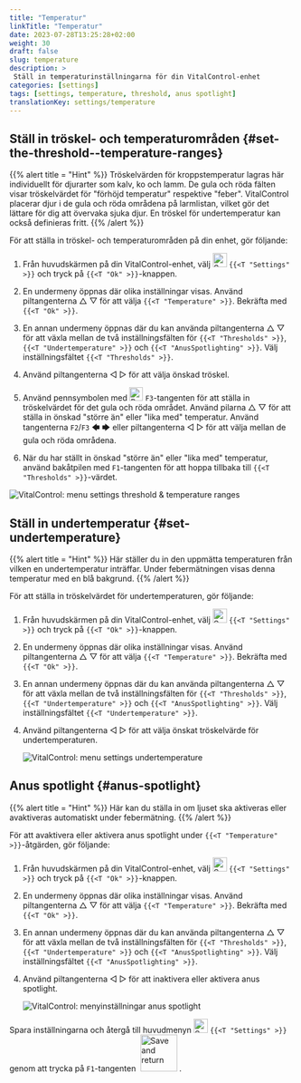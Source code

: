 ```yaml
---
title: "Temperatur"
linkTitle: "Temperatur"
date: 2023-07-28T13:25:28+02:00
weight: 30
draft: false
slug: temperature
description: >
 Ställ in temperaturinställningarna för din VitalControl-enhet
categories: [settings]
tags: [settings, temperature, threshold, anus spotlight]
translationKey: settings/temperature
---
```

## Ställ in tröskel- och temperaturområden {#set-the-threshold--temperature-ranges}
{{% alert title = "Hint" %}}
Tröskelvärden för kroppstemperatur lagras här individuellt för djurarter som kalv, ko och lamm. De gula och röda fälten visar tröskelvärdet för "förhöjd temperatur" respektive "feber". VitalControl placerar djur i de gula och röda områdena på larmlistan, vilket gör det lättare för dig att övervaka sjuka djur. En tröskel för undertemperatur kan också definieras fritt.
{{% /alert %}}

För att ställa in tröskel- och temperaturområden på din enhet, gör följande:

1. Från huvudskärmen på din VitalControl-enhet, välj <img src="/icons/gear.svg" width="25" align="bottom" alt="Settings" /> `{{<T "Settings" >}}` och tryck på `{{<T "Ok" >}}`-knappen.

2. En undermeny öppnas där olika inställningar visas. Använd piltangenterna △ ▽ för att välja `{{<T "Temperature" >}}`. Bekräfta med `{{<T "Ok" >}}`.

3. En annan undermeny öppnas där du kan använda piltangenterna △ ▽ för att växla mellan de två inställningsfälten för `{{<T "Thresholds" >}}`, `{{<T "Undertemperature" >}}` och `{{<T "AnusSpotlighting" >}}`. Välj inställningsfältet `{{<T "Thresholds" >}}`.

4. Använd piltangenterna ◁ ▷ för att välja önskad tröskel.

5. Använd pennsymbolen med <img src="/icons/actions/edit.svg" width="24" align="bottom" alt="Bearbeiten" /> `F3`-tangenten för att ställa in tröskelvärdet för det gula och röda området. Använd pilarna △ ▽ för att ställa in önskad "större än" eller "lika med" temperatur. Använd tangenterna `F2`/`F3` 🡄 🡆 eller piltangenterna ◁ ▷ för att välja mellan de gula och röda områdena.

6. När du har ställt in önskad "större än" eller "lika med" temperatur, använd bakåtpilen med `F1`-tangenten för att hoppa tillbaka till `{{<T "Thresholds" >}}`-värdet.

![VitalControl: menu settings threshold & temperature ranges](../images/threshold.png "Threshold & Temperature ranges")

## Ställ in undertemperatur {#set-undertemperature}
{{% alert title = "Hint" %}}
Här ställer du in den uppmätta temperaturen från vilken en undertemperatur inträffar. Under febermätningen visas denna temperatur med en blå bakgrund.
{{% /alert %}}

För att ställa in tröskelvärdet för undertemperaturen, gör följande:

1. Från huvudskärmen på din VitalControl-enhet, välj <img src="/icons/gear.svg" width="25" align="bottom" alt="Settings" /> `{{<T "Settings" >}}` och tryck på `{{<T "Ok" >}}`-knappen.

2. En undermeny öppnas där olika inställningar visas. Använd piltangenterna △ ▽ för att välja `{{<T "Temperature" >}}`. Bekräfta med `{{<T "Ok" >}}`.

3. En annan undermeny öppnas där du kan använda piltangenterna △ ▽ för att växla mellan de två inställningsfälten för `{{<T "Thresholds" >}}`, `{{<T "Undertemperature" >}}` och `{{<T "AnusSpotlighting" >}}`. Välj inställningsfältet `{{<T "Undertemperature" >}}`.

4. Använd piltangenterna ◁ ▷ för att välja önskat tröskelvärde för undertemperaturen.

    ![VitalControl: menu settings undertemperature](../images/undertemperature.png "Undertemperature")

## Anus spotlight {#anus-spotlight}
{{% alert title = "Hint" %}}
Här kan du ställa in om ljuset ska aktiveras eller avaktiveras automatiskt under febermätning.
{{% /alert %}}

För att avaktivera eller aktivera anus spotlight under `{{<T "Temperature" >}}`-åtgärden, gör följande:

1. Från huvudskärmen på din VitalControl-enhet, välj <img src="/icons/gear.svg" width="25" align="bottom" alt="Settings" /> `{{<T "Settings" >}}` och tryck på `{{<T "Ok" >}}`-knappen.

2. En undermeny öppnas där olika inställningar visas. Använd piltangenterna △ ▽ för att välja `{{<T "Temperature" >}}`. Bekräfta med `{{<T "Ok" >}}`.

3. En annan undermeny öppnas där du kan använda piltangenterna △ ▽ för att växla mellan de två inställningsfälten för `{{<T "Thresholds" >}}`, `{{<T "Undertemperature" >}}` och `{{<T "AnusSpotlighting" >}}`. Välj inställningsfältet `{{<T "AnusSpotlighting" >}}`.


4. Använd piltangenterna ◁ ▷ för att inaktivera eller aktivera anus spotlight.

    ![VitalControl: menyinställningar anus spotlight](../images/anusspotlight.png "Anus spotlight")

Spara inställningarna och återgå till huvudmenyn <img src="/icons/gear.svg" width="25" align="bottom" alt="Settings" /> `{{<T "Settings" >}}` genom att trycka på `F1`-tangenten &nbsp;<img src="/icons/footer/save_exit.svg" width="65" align="bottom" alt="Save and return" />&nbsp;.
